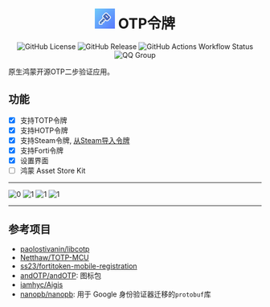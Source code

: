 <div align="center">
<h1 align="center">
<img src="images/app_icon.png" width="40"> OTP令牌
</h1>

![GitHub License](https://img.shields.io/github/license/SolidFaker/ohtotptoken) ![GitHub Release](https://img.shields.io/github/v/release/SolidFaker/ohtotptoken) ![GitHub Actions Workflow Status](https://img.shields.io/github/actions/workflow/status/SolidFaker/ohtotptoken/build.yaml) ![QQ Group](https://img.shields.io/badge/QQ-1060812974-red)


</div>

原生鸿蒙开源OTP二步验证应用。

## 功能

- [x] 支持TOTP令牌
- [x] 支持HOTP令牌
- [x] 支持Steam令牌, [从Steam导入令牌](https://github.com/stratumauth/app/wiki/Importing-from-Steam)
- [x] 支持Forti令牌
- [x] 设置界面
- [ ] 鸿蒙 Asset Store Kit

---
<p float="left">
  <img height="400px" alt="0" src="../screenshot/0.png" />
  <img height="400px" alt="1" src="../screenshot/1.png" />
  <img height="400px" alt="1" src="../screenshot/2.png" />
  <img height="400px" alt="1" src="../screenshot/3.png" />
</p>

---

## 参考项目
- [paolostivanin/libcotp](https://github.com/paolostivanin/libcotp)
- [Netthaw/TOTP-MCU](https://github.com/Netthaw/TOTP-MCU)
- [ss23/fortitoken-mobile-registration](https://github.com/ss23/fortitoken-mobile-registration)
- [andOTP/andOTP](https://github.com/andOTP/andOTP): 图标包
- [iamhyc/Aigis](https://github.com/iamhyc/Aigis)
- [nanopb/nanopb](https://github.com/nanopb/nanopb): 用于 Google 身份验证器迁移的`protobuf`库